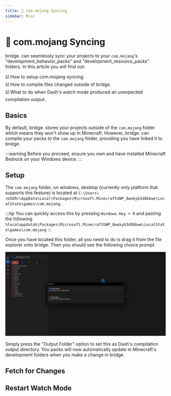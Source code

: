 ```yaml
---
title: 🔁 com.mojang Syncing
sidebar: Misc
---
```


# 🔁 com.mojang Syncing

bridge. can seamlessly sync your projects to your `com.mojang`'s "development_behavior_packs" and "development_resource_packs" folders.
In this article you will find out:

:ballot_box_with_check: How to setup com.mojang syncing.<br/>
:ballot_box_with_check: How to compile files changed outside of bridge.<br/>
:ballot_box_with_check: What to do when Dash's watch mode produced an unexpected compilation output.<br/>

## Basics

By default, bridge. stores your projects outside of the `com.mojang` folder which means they won't show up in Minecraft. However, bridge. can compile your packs to the `com.mojang` folder, providing you have linked it to bridge.

:::warning
Before you proceed, ensure you own and have installed Minecraft Bedrock on your Windows device.
:::

## Setup

The `com.mojang` folder, on windows, desktop (currently only platform that supports this feature) is located at `C:\Users\<USER>\AppData\Local\Packages\Microsoft.MinecraftUWP_8wekyb3d8bbwe\LocalState\games\com.mojang`. 

:::tip
You can quickly access this by pressing `Windows Key + R` and pasting the following `%localappdata%\Packages\Microsoft.MinecraftUWP_8wekyb3d8bbwe\LocalState\games\com.mojang`
:::

Once you have located this folder, all you need to do is drag it from the file explorer onto bridge. Then you should see the following choice prompt.

![Screenshot of import folder window](./import-folder.png)

Simply press the "Output Folder" option to set this as Dash's compilation output directory. You packs will now automatically update in Minecraft's development folders when you make a change in bridge.

## Fetch for Changes

## Restart Watch Mode
